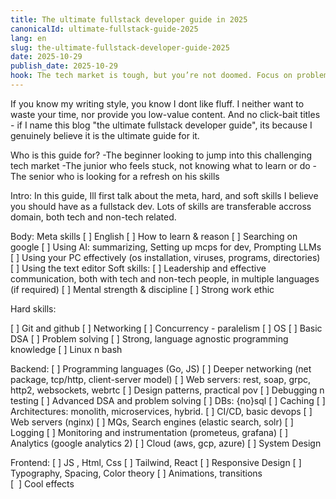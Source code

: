 ```yaml
---
title: The ultimate fullstack developer guide in 2025
canonicalId: ultimate-fullstack-guide-2025
lang: en
slug: the-ultimate-fullstack-developer-guide-2025
date: 2025-10-29
publish_date: 2025-10-29
hook: The tech market is tough, but you’re not doomed. Focus on problem‑solving, AI fluency, adapting quickly to important changes in the tech community, and become super competent in what you do. 
---
```


If you know my writing style, you know I dont like fluff. I neither want to waste your time, nor provide you low-value content. And no click-bait titles - if I name this blog "the ultimate fullstack developer guide", its because I genuinely believe it is the ultimate guide for it.

Who is this guide for? 
-The beginner looking to jump into this challenging tech market
-The junior who feels stuck, not knowing what to learn or do
-The senior who is looking for a refresh on his skills

Intro:
In this guide, Ill first talk about the meta, hard, and soft skills I believe you should have as a fullstack dev. Lots of skills are transferable accross domain, both tech and non-tech related.

Body:
Meta skills
[  ] English
[  ] How to learn & reason
[  ] Searching on google
[  ] Using AI: summarizing, Setting up mcps for dev, Prompting LLMs
[  ] Using your PC effectively (os installation, viruses, programs, directories)
[  ] Using the text editor
Soft skills:
[  ] Leadership and effective communication, both with tech and non-tech people, in multiple languages (if required)
[  ] Mental strength & discipline
[  ] Strong work ethic


Hard skills:

[  ] Git and github
[  ] Networking
[  ] Concurrency - paralelism
[  ] OS
[  ] Basic DSA
[  ] Problem solving
[  ] Strong, language agnostic programming knowledge
[  ] Linux n bash

Backend:
[  ] Programming languages (Go, JS)
[  ] Deeper networking (net package, tcp/http, client-server model)
[  ] Web servers: rest, soap, grpc, http2, websockets, webrtc
[  ] Design patterns, practical pov
[  ] Debugging n testing
[  ] Advanced DSA and problem solving
[  ] DBs: {no}sql 
[  ] Caching
[  ] Architectures: monolith, microservices, hybrid.
[  ] CI/CD, basic devops
[  ] Web servers (nginx)
[  ] MQs, Search engines (elastic search, solr)
[  ] Logging
[  ] Monitoring and instrumentation (prometeus, grafana)
[  ] Analytics (google analytics 2)
[  ] Cloud (aws, gcp, azure)
[  ] System Design 

Frontend:
[  ] JS , Html, Css
[  ]  Tailwind, React
[  ] Responsive Design
[  ] Typography, Spacing, Color theory
[  ] Animations, transitions
[  ] Cool effects